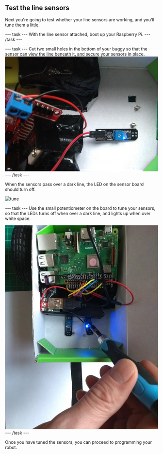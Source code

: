 ## Test the line sensors

Next you're going to test whether your line sensors are working, and you'll tune them a little.

--- task ---
With the line sensor attached, boot up your Raspberry Pi.
--- /task ---

--- task ---
Cut two small holes in the bottom of your buggy so that the sensor can view the line beneath it, and secure your sensors in place.
![through-hole](images/throughhole.jpg)
--- /task ---

When the sensors pass over a dark line, the LED on the sensor board should turn off.

![tune](images/tune.gif)

--- task ---
Use the small potentiometer on the board to tune your sensors, so that the LEDs turns off when over a dark line, and lights up when over white space.

![tune](images/tune.jpg)
--- /task ---

Once you have tuned the sensors, you can proceed to programming your robot.
